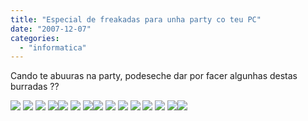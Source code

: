 ```yaml
---
title: "Especial de freakadas para unha party co teu PC"
date: "2007-12-07"
categories: 
  - "informatica"
---
```


Cando te abuuras na party, podeseche dar por facer algunhas destas burradas ??

[![](images/2.jpg)](http://bp3.blogger.com/_ncdU3x63x4k/Rx3xx2iZz1I/AAAAAAAADDs/sJrGtvOmYMY/s1600-h/2.jpg) [![](images/1.jpg)](http://bp1.blogger.com/_ncdU3x63x4k/Rx3xyWiZz2I/AAAAAAAADD0/HU6g8kRMQcU/s1600-h/1.jpg) [![](images/7.jpg)](http://bp2.blogger.com/_ncdU3x63x4k/Rx3xYmiZzwI/AAAAAAAADDE/t96RvZfB7yQ/s1600-h/7.jpg) [![](images/6.jpg)](http://bp1.blogger.com/_ncdU3x63x4k/Rx3xZWiZzxI/AAAAAAAADDM/3f0xCTrttfg/s1600-h/6.jpg)[![](images/_computer_art_2.JPG)](http://bp2.blogger.com/_ncdU3x63x4k/Rzk8qatiSwI/AAAAAAAADWQ/F-_i5D3UeK0/s1600-h/_computer_art_2.JPG) [![](images/5.jpg)](http://bp2.blogger.com/_ncdU3x63x4k/Rx3xZmiZzyI/AAAAAAAADDU/yfk6r-FmQbY/s1600-h/5.jpg) [![](images/_computer_art_3.JPG)](http://bp2.blogger.com/_ncdU3x63x4k/Rzk8qatiSxI/AAAAAAAADWY/a95yaNTmQ8U/s1600-h/_computer_art_3.JPG)[![](images/4.jpg)](http://bp3.blogger.com/_ncdU3x63x4k/Rx3xZ2iZzzI/AAAAAAAADDc/vbXNVWc2v-Q/s1600-h/4.jpg) [![](images/3.jpg)](http://bp2.blogger.com/_ncdU3x63x4k/Rx3xamiZz0I/AAAAAAAADDk/GhgpEPJEGCI/s1600-h/3.jpg) [![](images/12.jpg)](http://bp0.blogger.com/_ncdU3x63x4k/Rx3xBGiZzrI/AAAAAAAADCc/186s9rBUX2Y/s1600-h/12.jpg) [![](images/11.jpg)](http://bp2.blogger.com/_ncdU3x63x4k/Rx3xBmiZzsI/AAAAAAAADCk/kTXSQQ4HWsw/s1600-h/11.jpg) [![](images/10.jpg)](http://bp2.blogger.com/_ncdU3x63x4k/Rx3xBmiZztI/AAAAAAAADCs/D42ocu1zxDI/s1600-h/10.jpg) [![](images/9.jpg)](http://bp3.blogger.com/_ncdU3x63x4k/Rx3xB2iZzuI/AAAAAAAADC0/reOkmVdPknw/s1600-h/9.jpg) [![](images/8.jpg)](http://bp0.blogger.com/_ncdU3x63x4k/Rx3xCGiZzvI/AAAAAAAADC8/WH4nJI_WZaI/s1600-h/8.jpg)[![](images/_computer_art_1.JPG)](http://bp1.blogger.com/_ncdU3x63x4k/Rzk8qKtiSvI/AAAAAAAADWI/mhCbcN0vctI/s1600-h/_computer_art_1.JPG)
